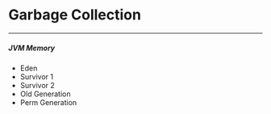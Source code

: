 # Garbage Collection
--------------------
##### JVM Memory
- Eden
- Survivor 1
- Survivor 2
- Old Generation
- Perm Generation
